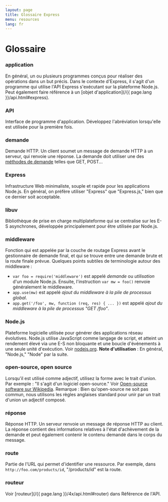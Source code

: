 ```yaml
---
layout: page
title: Glossaire Express
menu: resources
lang: fr
---
```


# Glossaire

### application

En général, un ou plusieurs programmes conçus pour réaliser des opérations dans un but précis.  Dans le contexte d'Express, il s'agit d'un programme qui utilise l'API Express s'exécutant sur la plateforme Node.js.  Peut également faire référence à un [objet d'application](/{{ page.lang }}/api.html#express).

### API

Interface de programme d'application.  Développez l'abréviation lorsqu'elle est utilisée pour la première fois.

### demande

Demande HTTP.  Un client soumet un message de demande HTTP à un serveur, qui renvoie une réponse.  La demande doit utiliser une des [méthodes de demande](https://en.wikipedia.org/wiki/Hypertext_Transfer_Protocol#Request_methods) telles que GET, POST...

### Express

Infrastructure Web minimaliste, souple et rapide pour les applications Node.js.  En général, on préfère utiliser "Express" que "Express.js," bien que ce dernier soit acceptable.

### libuv

Bibliothèque de prise en charge multiplateforme qui se centralise sur les E-S asynchrones, développée principalement pour être utilisée par Node.js.

### middleware

Fonction qui est appelée par la couche de routage Express avant le gestionnaire de demande final, et qui se trouve entre une demande brute et la route finale prévue.  Quelques points subtiles de terminologie autour des middleware :

  * `var foo = require('middleware')` est appelé *demande* ou *utilisation* d'un module Node.js. Ensuite, l'instruction `var mw = foo()`  renvoie généralement le middleware.
  * `app.use(mw)` est appelé *ajout du middleware à la pile de processus global*.
  * `app.get('/foo', mw, function (req, res) { ... })` est appelé *ajout du middleware à la pile de processus "GET /foo"*.

### Node.js

Plateforme logicielle utilisée pour générer des applications réseau évolutives. Node.js utilise JavaScript comme langage de script, et atteint un rendement élevé via une E-S non bloquante et une boucle d'événements à une seule unité d'exécution.  Voir [nodejs.org](http://nodejs.org/). **Note d'utilisation** : En général, "Node.js," "Node" par la suite.

### open-source, open source

Lorsqu'il est utilisé comme adjectif, utilisez la forme avec le trait d'union. Par exemple : "Il s'agit d'un logiciel open-source." Voir [Open-source software sur Wikipedia](http://en.wikipedia.org/wiki/Open-source_software). Remarque : Bien qu'open-source ne soit pas commun, nous utilisons les règles anglaises standard pour unir par un trait d'union un adjectif composé.

### réponse

Réponse HTTP. Un serveur renvoie un message de réponse HTTP au client. La réponse contient des informations relatives à l'état d'achèvement de la demande et peut également contenir le contenu demandé dans le corps du message.

### route

Partie de l'URL qui permet d'identifier une ressource.  Par exemple, dans `http://foo.com/products/id`, "/products/id" est la route.

### routeur

Voir [routeur](/{{ page.lang }}/4x/api.html#router) dans Référence de l'API.
